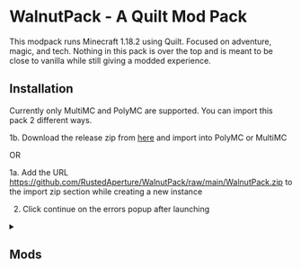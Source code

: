 # WalnutPack - A Quilt Mod Pack

This modpack runs Minecraft 1.18.2 using Quilt. Focused on adventure, magic, and tech. Nothing in this pack is over the top and is meant to be close to vanilla while still giving a modded experience.

## Installation

Currently only MultiMC and PolyMC are supported. You can import this pack 2 different ways.

1b. Download the release zip from [here](https://github.com/RustedAperture/WalnutPack/releases) and import into PolyMC or MultiMC

OR

1a. Add the URL https://github.com/RustedAperture/WalnutPack/raw/main/WalnutPack.zip to the import zip section while creating a new instance

2. Click continue on the errors popup after launching

<details close>
<summary><h2>Mods</h2></summary>
<li>3D Skin Layers</li>
<li>Additional Additions</li>
<li>Adorn</li>
<li>Alloy Forgery</li>
<li>AppleSkin</li>
<li>Architectury API</li>
<li>bad packets</li>
<li>Balm (Fabric Edition)</li>
<li>Better Biome Blend</li>
<li>Oh The Biomes You'll Go</li>
<li>Bookshelf</li>
<li>Botania</li>
<li>Campanion</li>
<li>Charm</li>
<li>Charmonium</li>
<li>Cloth Config API</li>
<li>Continuity</li>
<li>Controlling</li>
<li>Create Fabric</li>
<li>CreativeCore</li>
<li>Dawn API</li>
<li>Deep Mob Learning: Refabricated</li>
<li>Deep Mob Learning: Simulacrum</li>
<li>Disenchanter</li>
<li>Extended Drawers</li>
<li>Extra Alchemy</li>
<li>Extractinator Tweaks (Fabric)</li>
<li>Fabricated Chisel</li>
<li>Fabric Language Kotlin</li>
<li>Falling Leaves</li>
<li>FTB Library (Fabric)</li>
<li>FTB Ultimine (Fabric)</li>
<li>Fabric Waystones</li>
<li>GeckoLib</li>
<li>The Guild</li>
<li>Improved Stations (Fabric)</li>
<li>Indium</li>
<li>Industrial Revolution</li>
<li>Ingredient Extension API</li>
<li>Iris Shaders</li>
<li>JourneyMap</li>
<li>Krypton</li>
<li>KubeJS</li>
<li>Light Overlay</li>
<li>Lithium</li>
<li>Mo' Structures</li>
<li>Mod Menu</li>
<li>Mouse Wheelie</li>
<li>Sound Muffler</li>
<li>Mythic Metals</li>
<li>Mythic Metals Decorations</li>
<li>Ok Zoomer</li>
<li>oωo (owo-lib)</li>
<li>Patchouli</li>
<li>Phosphor</li>
<li>Presence Footsteps</li>
<li>Quilted Fabric API / Quilt Standard Libraries</li>
<li>Reese's Sodium Options</li>
<li>Reinforced Barrels</li>
<li>Reinforced Chests</li>
<li>Reinforced Shulker Boxes</li>
<li>Rhino</li>
<li>Roughly Enough Items (REI)</li>
<li>Simple Backpack [FABRIC]</li>
<li>Simple Discord RPC [Forge/Fabric/Quilt]</li>
<li>Sodium Extra</li>
<li>Sodium</li>
<li>Stoneholm, Underground Villages (Fabric)</li>
<li>TerraBlender (Fabric)</li>
<li>Terrarian Slimes</li>
<li>The Extractinator</li>
<li>The Graveyard (FABRIC)</li>
<li>Tom's Simple Storage Mod</li>
<li>Tool Stats</li>
<li>TrashSlot (Fabric Edition)</li>
<li>Trinkets</li>
<li>Visuality</li>
<li>WTHIT Plugins</li>
<li>WTHIT</li>
<li>You're in Grave Danger</li>
<li>YUNG's API (Fabric)</li>
<li>YUNG's Better Desert Temples (Fabric)</li>
<li>YUNG's Better Dungeons (Fabric)</li>
<li>YUNG's Better Mineshafts (Fabric)</li>
<li>YUNG's Better Strongholds (Fabric)</li>
<li>YUNG's Better Witch Huts (Fabric)</li>
<li>YUNG's Bridges (Fabric)</li>
<li>YUNG's Extras (Fabric)</li>
</details>
